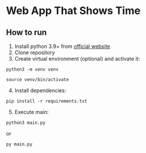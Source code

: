 # Web App That Shows Time

## How to run

1. Install python 3.9+ from [official website](https://www.python.org/)
2. Clone repository
3. Create virtual environment (optional) and activate it:
```shell
python3 -m venv venv
```
```shell
source venv/bin/activate
```
4. Install dependencies:
```shell
pip install -r requirements.txt
```
5. Execute main:
```shell
python3 main.py
```
or
```shell
py main.py
```